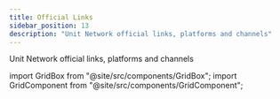 ```yaml
---
title: Official Links
sidebar_position: 13
description: "Unit Network official links, platforms and channels"
---
```


Unit Network official links, platforms and channels

import GridBox from "@site/src/components/GridBox";
import GridComponent from "@site/src/components/GridComponent";

<GridComponent>
  <GridBox title={"Application"} link={"https://app.unit.network/"} />
  <GridBox title={"Documentation Hub"} link={"https://docs.unit.network/"} />
  <GridBox title={"Twitter"} link={"https://twitter.com/theunitnetwork"} />
  <GridBox title={"Discord"} link={"https://discord.com/invite/unitnetwork"} />
  <GridBox title={"LinkedIn"} link={"https://www.linkedin.com/company/theunitnetwork/"} />
  <GridBox title={"YouTube"} link={"https://www.youtube.com/c/UnitGlobal"} />
  <GridBox title={"Instagram"} link={"https://www.instagram.com/unit.network/"} />
  <GridBox title={"Articles"} link={"https://unitnetwork.medium.com/"} />
  <GridBox title={"Facebook"} link={"https://www.facebook.com/theunitnetwork"} />
</GridComponent>
